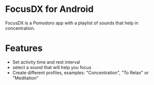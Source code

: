 # FocusDX for Android

FocusDX is a Pomodoro app with a playlist of sounds that help in concentration.

# Features 

<ul>
    <li>Set activity time and rest interval</li>
    <li>select a sound that will help you focus</li>
    <li>Create different profiles, examples: "Concentration", "To Relax" or "Meditation"</li>
</ul>